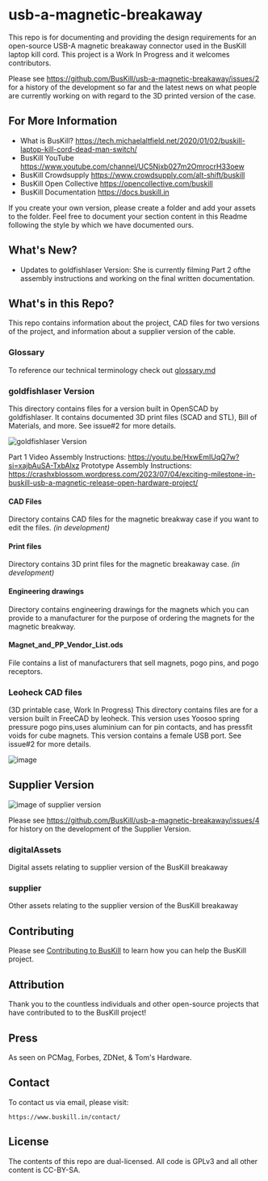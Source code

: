 # usb-a-magnetic-breakaway

This repo is for documenting and providing the design requirements for an open-source USB-A magnetic breakaway connector used in the BusKill laptop kill cord. This project is a Work In Progress and it welcomes contributors. 

Please see https://github.com/BusKill/usb-a-magnetic-breakaway/issues/2 for a history of the development so far and the latest news on what people are currently working on with regard to the 3D printed version of the case. 

## For More Information

* What is BusKill? https://tech.michaelaltfield.net/2020/01/02/buskill-laptop-kill-cord-dead-man-switch/
* BusKill YouTube https://www.youtube.com/channel/UC5Njxb027m2OmrocrH33oew
* BusKill Crowdsupply https://www.crowdsupply.com/alt-shift/buskill
* BusKill Open Collective https://opencollective.com/buskill
* BusKill Documentation https://docs.buskill.in

If you create your own version, please create a folder and add your assets to the folder. Feel free to document your section content in this Readme following the style by which we have documented ours.

##  What's New?

* Updates to goldfishlaser Version: She is currently filming Part 2 ofthe assembly instructions and working on the final written documentation. 

## What's in this Repo?

This repo contains information about the project, CAD files for two versions of the project, and information about a supplier version of the cable. 

### Glossary
To reference our technical terminology check out [glossary.md](https://github.com/BusKill/usb-a-magnetic-breakaway/blob/3cc552533db1436cacee31b77e96ae590389fd92/Glossary.md)

### goldfishlaser Version

This directory contains files for a version built in OpenSCAD by goldfishlaser. It contains documented 3D print files (SCAD and STL), Bill of Materials, and more. See issue#2 for more details.

![goldfishlaser Version](https://crashxblossom.files.wordpress.com/2023/11/layout2-1.jpg)

Part 1 Video Assembly Instructions: https://youtu.be/HxwEmIUqQ7w?si=xajbAuSA-TxbAlxz
Prototype Assembly Instructions: https://crashxblossom.wordpress.com/2023/07/04/exciting-milestone-in-buskill-usb-a-magnetic-release-open-hardware-project/

#### CAD Files

Directory contains CAD files for the magnetic breakway case if you want to edit the files. *(in development)*

#### Print files

Directory contains 3D print files for the magnetic breakaway case. *(in development)*

#### Engineering drawings

Directory contains engineering drawings for the magnets which you can provide to a manufacturer for the purpose of ordering the magnets for the magnetic breakway.

#### Magnet_and_PP_Vendor_List.ods

File contains a list of manufacturers that sell magnets, pogo pins, and pogo receptors. 

### Leoheck CAD files
(3D printable case, Work In Progress)
This directory contains files are for a version built in FreeCAD by leoheck.  This version uses Yoosoo spring pressure pogo pins,uses aluminium can for pin contacts, and has pressfit voids for cube magnets. This version contains a female USB port. See issue#2 for more details.

![image](https://github.com/BusKill/usb-a-magnetic-breakaway/assets/597904/fe949841-c8f3-4abd-87c7-8e0b29d4b1c3)

## Supplier Version

![image of supplier version](https://user-images.githubusercontent.com/597904/236636199-2c18498c-78d3-463a-81e8-185a83240824.png)

Please see https://github.com/BusKill/usb-a-magnetic-breakaway/issues/4 for history on the development of the Supplier Version. 

### digitalAssets

Digital assets relating to supplier version of the BusKill breakaway

### supplier

Other assets relating to the supplier version of the BusKill breakaway

## Contributing

Please see [Contributing to BusKill](https://docs.buskill.in/buskill-app/en/stable/contributing.html) to learn how you can help the BusKill project.

## Attribution

Thank you to the countless individuals and other open-source projects that have contributed to to the BusKill project!

## Press

As seen on PCMag, Forbes, ZDNet, & Tom's Hardware.

## Contact

To contact us via email, please visit:

    https://www.buskill.in/contact/

## License

The contents of this repo are dual-licensed. All code is GPLv3 and all other content is CC-BY-SA.



